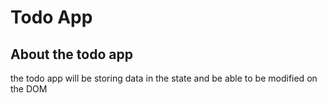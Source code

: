 # Todo App

## About the todo app

the todo app will be storing data in the state and be able to be modified on the DOM
